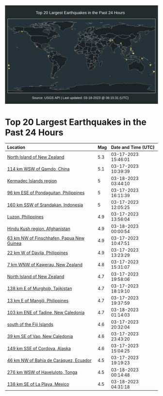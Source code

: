 ![Map](./map.png)

# Top 20 Largest Earthquakes in the Past 24 Hours

| Location | Mag | Date and Time (UTC) |
|:---|:---|:---|
| [North Island of New Zealand](https://earthquake.usgs.gov/earthquakes/eventpage/us7000jkvz) | 5.3 | 03-17-2023 15:46:01 |
| [114 km WSW of Qamdo, China](https://earthquake.usgs.gov/earthquakes/eventpage/us7000jktb) | 5.1 | 03-17-2023 10:39:39 |
| [Kermadec Islands region](https://earthquake.usgs.gov/earthquakes/eventpage/us7000jl0m) | 5 | 03-18-2023 03:44:10 |
| [96 km ESE of Pondaguitan, Philippines](https://earthquake.usgs.gov/earthquakes/eventpage/us7000jkwd) | 5 | 03-17-2023 16:11:39 |
| [160 km SSW of Srandakan, Indonesia](https://earthquake.usgs.gov/earthquakes/eventpage/us7000jktt) | 5 | 03-17-2023 12:05:25 |
| [Luzon, Philippines](https://earthquake.usgs.gov/earthquakes/eventpage/us7000jku9) | 4.9 | 03-17-2023 13:56:04 |
| [Hindu Kush region, Afghanistan](https://earthquake.usgs.gov/earthquakes/eventpage/us7000jkzj) | 4.9 | 03-18-2023 00:00:54 |
| [63 km NW of Finschhafen, Papua New Guinea](https://earthquake.usgs.gov/earthquakes/eventpage/us7000jktc) | 4.9 | 03-17-2023 10:47:51 |
| [22 km W of Davila, Philippines](https://earthquake.usgs.gov/earthquakes/eventpage/us7000jku5) | 4.9 | 03-17-2023 13:23:29 |
| [7 km WNW of Kawerau, New Zealand](https://earthquake.usgs.gov/earthquakes/eventpage/us7000jkus) | 4.8 | 03-17-2023 15:31:07 |
| [North Island of New Zealand](https://earthquake.usgs.gov/earthquakes/eventpage/us7000jkyc) | 4.7 | 03-17-2023 19:58:06 |
| [138 km E of Murghob, Tajikistan](https://earthquake.usgs.gov/earthquakes/eventpage/us7000jkxk) | 4.7 | 03-17-2023 18:19:10 |
| [13 km E of Mangili, Philippines](https://earthquake.usgs.gov/earthquakes/eventpage/us7000jky8) | 4.7 | 03-17-2023 19:37:59 |
| [103 km ENE of Tadine, New Caledonia](https://earthquake.usgs.gov/earthquakes/eventpage/us7000jl02) | 4.7 | 03-18-2023 01:14:03 |
| [south of the Fiji Islands](https://earthquake.usgs.gov/earthquakes/eventpage/us7000jkyf) | 4.6 | 03-17-2023 20:32:04 |
| [39 km SE of Vao, New Caledonia](https://earthquake.usgs.gov/earthquakes/eventpage/us7000jkzi) | 4.6 | 03-17-2023 23:43:20 |
| [149 km SSE of Cordova, Alaska](https://earthquake.usgs.gov/earthquakes/eventpage/ak0233hxssds) | 4.6 | 03-17-2023 15:04:25 |
| [46 km NW of Bahía de Caráquez, Ecuador](https://earthquake.usgs.gov/earthquakes/eventpage/us7000jkyh) | 4.5 | 03-17-2023 19:19:23 |
| [276 km WSW of Haveluloto, Tonga](https://earthquake.usgs.gov/earthquakes/eventpage/us7000jkzm) | 4.5 | 03-18-2023 00:14:48 |
| [138 km SE of La Playa, Mexico](https://earthquake.usgs.gov/earthquakes/eventpage/us7000jl0w) | 4.5 | 03-18-2023 04:31:18 |
